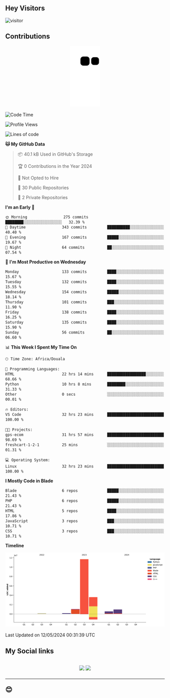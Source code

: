 ## Hey Visitors
![visitor](https://profile-counter.glitch.me/Fotsingboris/count.svg)

## Contributions
<p align="center">
  <img src="https://raw.githubusercontent.com/Fotsingboris/Fotsingboris/output/github-contribution-grid-snake.svg" />
</p>

<!--START_SECTION:waka-->
![Code Time](http://img.shields.io/badge/Code%20Time-1%2C031%20hrs%2033%20mins-blue)

![Profile Views](http://img.shields.io/badge/Profile%20Views-0-blue)

![Lines of code](https://img.shields.io/badge/From%20Hello%20World%20I%27ve%20Written-17.9%20million%20lines%20of%20code-blue)

**🐱 My GitHub Data** 

> 📦 40.1 kB Used in GitHub's Storage 
 > 
> 🏆 0 Contributions in the Year 2024
 > 
> 🚫 Not Opted to Hire
 > 
> 📜 30 Public Repositories 
 > 
> 🔑 2 Private Repositories 
 > 
**I'm an Early 🐤** 

```text
🌞 Morning                275 commits         ████████░░░░░░░░░░░░░░░░░   32.39 % 
🌆 Daytime                343 commits         ██████████░░░░░░░░░░░░░░░   40.40 % 
🌃 Evening                167 commits         █████░░░░░░░░░░░░░░░░░░░░   19.67 % 
🌙 Night                  64 commits          ██░░░░░░░░░░░░░░░░░░░░░░░   07.54 % 
```
📅 **I'm Most Productive on Wednesday** 

```text
Monday                   133 commits         ████░░░░░░░░░░░░░░░░░░░░░   15.67 % 
Tuesday                  132 commits         ████░░░░░░░░░░░░░░░░░░░░░   15.55 % 
Wednesday                154 commits         █████░░░░░░░░░░░░░░░░░░░░   18.14 % 
Thursday                 101 commits         ███░░░░░░░░░░░░░░░░░░░░░░   11.90 % 
Friday                   138 commits         ████░░░░░░░░░░░░░░░░░░░░░   16.25 % 
Saturday                 135 commits         ████░░░░░░░░░░░░░░░░░░░░░   15.90 % 
Sunday                   56 commits          ██░░░░░░░░░░░░░░░░░░░░░░░   06.60 % 
```


📊 **This Week I Spent My Time On** 

```text
🕑︎ Time Zone: Africa/Douala

💬 Programming Languages: 
HTML                     22 hrs 14 mins      █████████████████░░░░░░░░   68.66 % 
Python                   10 hrs 8 mins       ████████░░░░░░░░░░░░░░░░░   31.33 % 
Other                    0 secs              ░░░░░░░░░░░░░░░░░░░░░░░░░   00.01 % 

🔥 Editors: 
VS Code                  32 hrs 23 mins      █████████████████████████   100.00 % 

🐱‍💻 Projects: 
gps-ecom                 31 hrs 57 mins      █████████████████████████   98.69 % 
freshcart-1-2-1          25 mins             ░░░░░░░░░░░░░░░░░░░░░░░░░   01.31 % 

💻 Operating System: 
Linux                    32 hrs 23 mins      █████████████████████████   100.00 % 
```

**I Mostly Code in Blade** 

```text
Blade                    6 repos             █████░░░░░░░░░░░░░░░░░░░░   21.43 % 
PHP                      6 repos             █████░░░░░░░░░░░░░░░░░░░░   21.43 % 
HTML                     5 repos             ████░░░░░░░░░░░░░░░░░░░░░   17.86 % 
JavaScript               3 repos             ███░░░░░░░░░░░░░░░░░░░░░░   10.71 % 
CSS                      3 repos             ███░░░░░░░░░░░░░░░░░░░░░░   10.71 % 
```



**Timeline**

![Lines of Code chart](https://raw.githubusercontent.com/Fotsingboris/Fotsingboris/main/assets/bar_graph.png)


 Last Updated on 12/05/2024 00:31:39 UTC
<!--END_SECTION:waka-->

<h2>My Social links <h2>
<p align="center">
   <a href="https://linkedin.com/in/Fotsingboris-Mathieu"><img src="https://img.shields.io/badge/linkedin-%230077B5.svg?style=for-the-badge&logo=linkedin&logoColor=white"></a>
   <a href="https://instagram.com/Fotsingboris"><img src="https://img.shields.io/badge/instagram-%23E4405F.svg?style=for-the-badge&logo=Instagram&logoColor=white"></a>
  </p>
<hr>
😊

